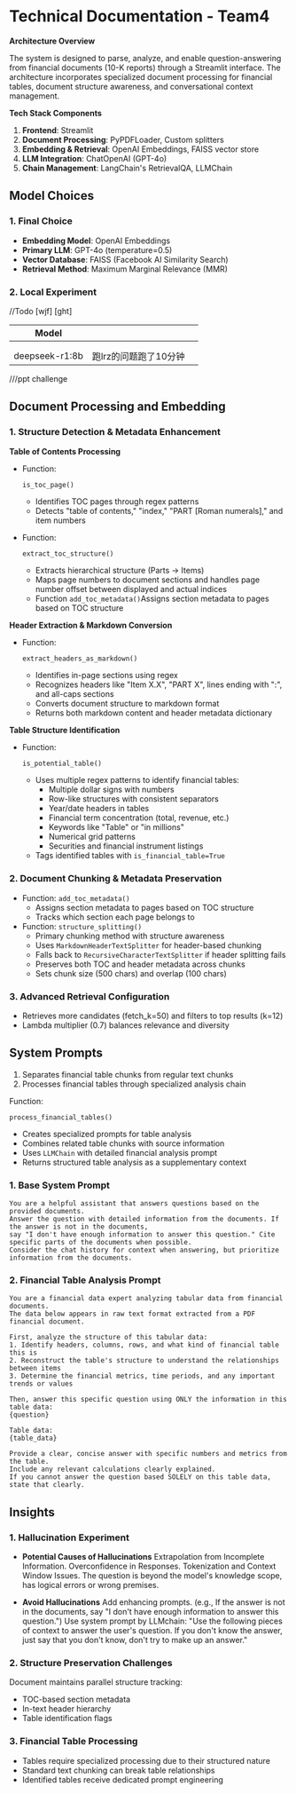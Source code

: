 # Technical Documentation - Team4

**Architecture Overview**

The system is designed to parse, analyze, and enable question-answering from financial documents (10-K reports) through a Streamlit interface. The architecture incorporates specialized document processing for financial tables, document structure awareness, and conversational context management.

**Tech Stack Components**

1. **Frontend**: Streamlit
2. **Document Processing**: PyPDFLoader, Custom splitters
3. **Embedding & Retrieval**: OpenAI Embeddings, FAISS vector store
4. **LLM Integration**: ChatOpenAI (GPT-4o)
5. **Chain Management**: LangChain's RetrievalQA, LLMChain

## Model Choices

### 1. Final Choice

- **Embedding Model**: OpenAI Embeddings
- **Primary LLM**: GPT-4o (temperature=0.5)
- **Vector Database**: FAISS (Facebook AI Similarity Search)
- **Retrieval Method**: Maximum Marginal Relevance (MMR)

### 2. Local Experiment

//Todo [wjf] [ght]

| Model          |                       |      |
| -------------- | --------------------- | ---- |
|                |                       |      |
|                |                       |      |
| deepseek-r1:8b | 跑lrz的问题跑了10分钟 |      |

///ppt challenge

## Document Processing and Embedding

### 1. Structure Detection & Metadata Enhancement

**Table of Contents Processing**

- Function: 

  ```python
  is_toc_page()
  ```

  - Identifies TOC pages through regex patterns
  - Detects "table of contents," "index," "PART [Roman numerals]," and item numbers

- Function: 

  ```
  extract_toc_structure()
  ```

  - Extracts hierarchical structure (Parts → Items)
  - Maps page numbers to document sections and handles page number offset between displayed and actual indices
  - Function `add_toc_metadata()`Assigns section metadata to pages based on TOC structure

**Header Extraction & Markdown Conversion**

- Function: 

  ```
  extract_headers_as_markdown()
  ```

  - Identifies in-page sections using regex
  - Recognizes headers like "Item X.X", "PART X", lines ending with ":", and all-caps sections
  - Converts document structure to markdown format
  - Returns both markdown content and header metadata dictionary

**Table Structure Identification**

- Function: 

  ```
  is_potential_table()
  ```

  - Uses multiple regex patterns to identify financial tables:
    - Multiple dollar signs with numbers
    - Row-like structures with consistent separators
    - Year/date headers in tables
    - Financial term concentration (total, revenue, etc.)
    - Keywords like "Table" or "in millions"
    - Numerical grid patterns
    - Securities and financial instrument listings
  - Tags identified tables with `is_financial_table=True`

### 2. Document Chunking & Metadata Preservation

- Function: `add_toc_metadata()`
  - Assigns section metadata to pages based on TOC structure
  - Tracks which section each page belongs to
- Function: `structure_splitting()`
  - Primary chunking method with structure awareness
  - Uses `MarkdownHeaderTextSplitter` for header-based chunking
  - Falls back to `RecursiveCharacterTextSplitter` if header splitting fails
  - Preserves both TOC and header metadata across chunks
  - Sets chunk size (500 chars) and overlap (100 chars)

### **3. Advanced Retrieval Configuration**

- Retrieves more candidates (fetch_k=50) and filters to top results (k=12)
- Lambda multiplier (0.7) balances relevance and diversity

## System Prompts

1. Separates financial table chunks from regular text chunks
2. Processes financial tables through specialized analysis chain

Function: 

```
process_financial_tables()
```

- Creates specialized prompts for table analysis
- Combines related table chunks with source information
- Uses `LLMChain` with detailed financial analysis prompt
- Returns structured table analysis as a supplementary context

### 1. Base System Prompt

```
You are a helpful assistant that answers questions based on the provided documents.
Answer the question with detailed information from the documents. If the answer is not in the documents, 
say "I don't have enough information to answer this question." Cite specific parts of the documents when possible.
Consider the chat history for context when answering, but prioritize information from the documents.
```

### 2. Financial Table Analysis Prompt

```
You are a financial data expert analyzing tabular data from financial documents. 
The data below appears in raw text format extracted from a PDF financial document.

First, analyze the structure of this tabular data:
1. Identify headers, columns, rows, and what kind of financial table this is
2. Reconstruct the table's structure to understand the relationships between items
3. Determine the financial metrics, time periods, and any important trends or values

Then, answer this specific question using ONLY the information in this table data:
{question}

Table data:
{table_data}

Provide a clear, concise answer with specific numbers and metrics from the table.
Include any relevant calculations clearly explained.
If you cannot answer the question based SOLELY on this table data, state that clearly.
```

## Insights

### 1. Hallucination Experiment

- **Potential Causes of Hallucinations**
Extrapolation from Incomplete Information.
Overconfidence in Responses.
Tokenization and Context Window Issues.
The question is beyond the model's knowledge scope, has logical errors or wrong premises.

- **Avoid Hallucinations**
Add enhancing prompts. (e.g., If the answer is not in the documents, say "I don't have enough information to answer this question.")
Use system prompt by LLMchain: "Use the following pieces of context to answer the user's question. If you don't know the answer, just say that you don't know, don't try to make up an answer."

### 2. Structure Preservation Challenges

Document maintains parallel structure tracking:
- TOC-based section metadata
- In-text header hierarchy
- Table identification flags

### 3. Financial Table Processing

- Tables require specialized processing due to their structured nature
- Standard text chunking can break table relationships
- Identified tables receive dedicated prompt engineering